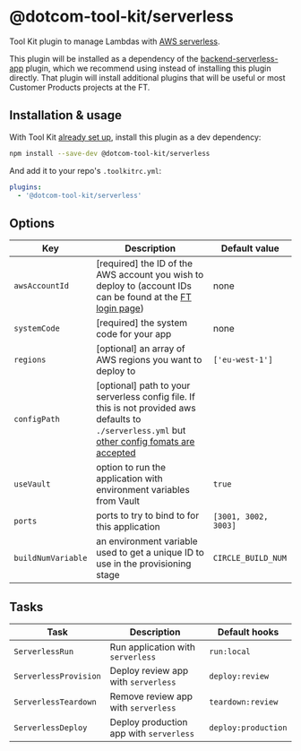 # @dotcom-tool-kit/serverless

Tool Kit plugin to manage Lambdas with [AWS serverless](https://www.serverless.com/framework/docs/getting-started/).

This plugin will be installed as a dependency of the [backend-serverless-app](https://github.com/Financial-Times/dotcom-tool-kit/tree/main/plugins/backend-serverless-app) plugin, which we recommend using instead of installing this plugin directly. That plugin will install additional plugins that will be useful or most Customer Products projects at the FT.

## Installation & usage

With Tool Kit [already set up](https://github.com/financial-times/dotcom-tool-kit#installing-and-using-tool-kit), install this plugin as a dev dependency:

```sh
npm install --save-dev @dotcom-tool-kit/serverless
```

And add it to your repo's `.toolkitrc.yml`:

```yml
plugins:
  - '@dotcom-tool-kit/serverless'
```

## Options

| Key | Description | Default value |
|-|-|-|
| `awsAccountId` | [required] the ID of the AWS account you wish to deploy to (account IDs can be found at the [FT login page](https://awslogin.in.ft.com/)) | none |
| `systemCode` | [required] the system code for your app | none |
| `regions` | [optional] an array of AWS regions you want to deploy to | `['eu-west-1']` |
| `configPath` | [optional] path to your serverless config file. If this is not provided aws defaults to `./serverless.yml` but [other config fomats are accepted](https://www.serverless.com/framework/docs/providers/aws/guide/intro#alternative-configuration-format)| |
| `useVault` | option to run the application with environment variables from Vault | `true` |
| `ports` | ports to try to bind to for this application | `[3001, 3002, 3003]` |
| `buildNumVariable` | an environment variable used to get a unique ID to use in the provisioning stage | `CIRCLE_BUILD_NUM` |

## Tasks

| Task | Description | Default hooks |
|-|-|-|
| `ServerlessRun` | Run application with `serverless` | `run:local` |
| `ServerlessProvision` | Deploy review app with `serverless` | `deploy:review` |
| `ServerlessTeardown` | Remove review app with `serverless` | `teardown:review` |
| `ServerlessDeploy` | Deploy production app with `serverless` | `deploy:production` |
